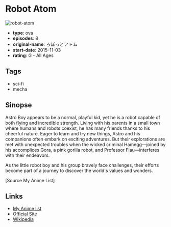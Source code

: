 # Robot Atom

![robot-atom](https://cdn.myanimelist.net/images/anime/1521/102920.jpg)

-   **type**: ova
-   **episodes**: 8
-   **original-name**: ろぼっとアトム
-   **start-date**: 2015-11-03
-   **rating**: G - All Ages

## Tags

-   sci-fi
-   mecha

## Sinopse

Astro Boy appears to be a normal, playful kid, yet he is a robot capable of both flying and incredible strength. Living with his parents in a small town where humans and robots coexist, he has many friends thanks to his cheerful nature. Eager to learn and try new things, Astro and his companions often embark on exciting adventures. But their explorations are met with unexpected troubles when the wicked criminal Hamegg—joined by his accomplices Gora, a pink gorilla robot, and Professor Flau—interferes with their endeavors.

As the little robot boy and his group bravely face challenges, their efforts become part of a journey to discover the world's values and wonders.

[Source My Anime List]

## Links

-   [My Anime list](https://myanimelist.net/anime/40377/Robot_Atom)
-   [Official Site](https://tezukaosamu.net/en/news/?p=10574)
-   [Wikipedia](https://en.wikipedia.org/wiki/Little_Astro_Boy)
